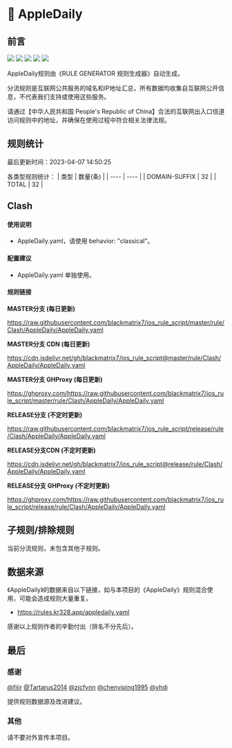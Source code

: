 # 🧸 AppleDaily

## 前言

![](https://shields.io/badge/-移除重复规则-ff69b4) ![](https://shields.io/badge/-DOMAIN与DOMAIN--SUFFIX合并-green) ![](https://shields.io/badge/-DOMAIN--SUFFIX间合并-critical) ![](https://shields.io/badge/-DOMAIN--SUFFIX与DOMAIN--KEYWORD合并-blue) ![](https://shields.io/badge/-IP--CIDR(6)合并-blueviolet) 

AppleDaily规则由《RULE GENERATOR 规则生成器》自动生成。

分流规则是互联网公共服务的域名和IP地址汇总，所有数据均收集自互联网公开信息，不代表我们支持或使用这些服务。

请通过【中华人民共和国 People's Republic of China】合法的互联网出入口信道访问规则中的地址，并确保在使用过程中符合相关法律法规。

## 规则统计

最后更新时间：2023-04-07 14:50:25

各类型规则统计：
| 类型 | 数量(条)  | 
| ---- | ----  |
| DOMAIN-SUFFIX | 32  | 
| TOTAL | 32  | 


## Clash 

#### 使用说明
- AppleDaily.yaml，请使用 behavior: "classical"。

#### 配置建议
- AppleDaily.yaml 单独使用。

#### 规则链接
**MASTER分支 (每日更新)**

https://raw.githubusercontent.com/blackmatrix7/ios_rule_script/master/rule/Clash/AppleDaily/AppleDaily.yaml

**MASTER分支 CDN (每日更新)**

https://cdn.jsdelivr.net/gh/blackmatrix7/ios_rule_script@master/rule/Clash/AppleDaily/AppleDaily.yaml

**MASTER分支 GHProxy (每日更新)**

https://ghproxy.com/https://raw.githubusercontent.com/blackmatrix7/ios_rule_script/master/rule/Clash/AppleDaily/AppleDaily.yaml

**RELEASE分支 (不定时更新)**

https://raw.githubusercontent.com/blackmatrix7/ios_rule_script/release/rule/Clash/AppleDaily/AppleDaily.yaml

**RELEASE分支CDN (不定时更新)**

https://cdn.jsdelivr.net/gh/blackmatrix7/ios_rule_script@release/rule/Clash/AppleDaily/AppleDaily.yaml

**RELEASE分支 GHProxy (不定时更新)**

https://ghproxy.com/https://raw.githubusercontent.com/blackmatrix7/ios_rule_script/release/rule/Clash/AppleDaily/AppleDaily.yaml

## 子规则/排除规则


当前分流规则，未包含其他子规则。

## 数据来源

《AppleDaily》的数据来自以下链接，如与本项目的《AppleDaily》规则混合使用，可能会造成规则大量重复。

- https://rules.kr328.app/appledaily.yaml


感谢以上规则作者的辛勤付出（排名不分先后）。

## 最后

### 感谢

[@fiiir](https://github.com/fiiir) [@Tartarus2014](https://github.com/Tartarus2014) [@zjcfynn](https://github.com/zjcfynn) [@chenyiping1995](https://github.com/chenyiping1995) [@vhdj](https://github.com/vhdj)

提供规则数据源及改进建议。

### 其他

请不要对外宣传本项目。